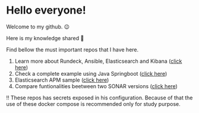<!-- <style>
td, th {
   border: none!important;
}

img[src$='#floatright']
{
    float:right;
}
</style> -->
# Hello everyone! 

Welcome to my github. 😉

Here is my knowledge shared 🎁

Find bellow the must important repos that I have here. 


1. Learn more about Rundeck, Ansible, Elasticsearch and Kibana ([click here](https://github.com/jeremiasrg/rundeckAndAnsible))
2. Check a complete example using Java Springboot ([click here](https://github.com/jeremiasrg/sample-springboot))
3. Elasticsearch APM sample ([click here](https://github.com/jeremiasrg/elastic-apm-server-poc))
4. Compare funtionalities beetween two SONAR versions ([click here](https://github.com/jeremiasrg/sonar-versions-campare/blob/main/docker-compose.yml))

‼️ These repos has secrets exposed in his configuration. Because of that the use of these docker compose is recommended only for study purpose.




<!-- Scan the qrcode to reach me through whatsapp

<img src="./meuqr.jpeg#floatright" style="width: 150px" />

<div class="qrcode">
    
</div> -->
